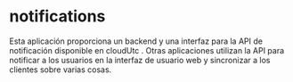 # notifications
Esta aplicación proporciona un backend y una interfaz para la API de notificación disponible en cloudUtc . Otras aplicaciones utilizan la API para notificar a los usuarios en la interfaz de usuario web y sincronizar a los clientes sobre varias cosas.
